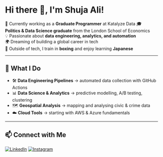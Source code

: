 # Hi there 👋, I'm Shuja Ali!

💼 Currently working as a **Graduate Programmer** at Katalyze Data
🎓 **Politics & Data Science graduate** from the London School of Economics  
💡 Passionate about **data engineering, analytics, and automation**  
🌍 Dreaming of building a global career in tech  
🥊 Outside of tech, I train in **boxing** and enjoy learning **Japanese**

---

## 🚀 What I Do
- 🛠️ **Data Engineering Pipelines** → automated data collection with GitHub Actions  
- 📊 **Data Science & Analytics** → predictive modelling, A/B testing, clustering  
- 🗺️ **Geospatial Analysis** → mapping and analysing civic & crime data  
- ☁️ **Cloud Tools** → starting with AWS & Azure fundamentals  

---

## 📫 Connect with Me
[![LinkedIn](https://img.shields.io/badge/LinkedIn-Connect-blue?style=for-the-badge&logo=linkedin&logoColor=white)](https://www.linkedin.com/in/shuja-ali-397a8322a/)
[![Instagram](https://img.shields.io/badge/Instagram-Follow-purple?style=for-the-badge&logo=instagram&logoColor=white)](https://www.instagram.com/shuja_a04/)
